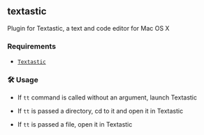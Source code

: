 ## textastic

Plugin for Textastic, a text and code editor for Mac OS X

### Requirements

-   [`Textastic`](https://www.textasticapp.com/mac.html)

### 🛠️ Usage

-   If `tt` command is called without an argument, launch Textastic

-   If `tt` is passed a directory, cd to it and open it in Textastic

-   If `tt` is passed a file, open it in Textastic
